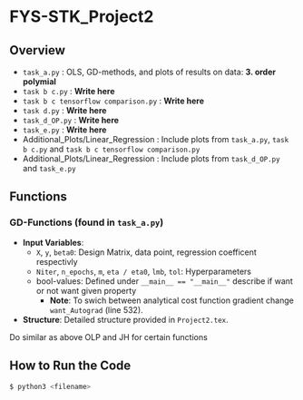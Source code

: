 # FYS-STK_Project2

## Overview
- `task_a.py`                           :  OLS, GD-methods, and plots of results on data: **3. order polymial**
- `task b c.py`                         :  **Write here**
- `task b c tensorflow comparison.py`   :  **Write here**
- `task d.py`                           :  **Write here**
- `task_d_OP.py`                        :  **Write here**
- `task_e.py`                           :  **Write here**
- Additional_Plots/Linear_Regression    : Include plots from `task_a.py`, `task b c.py` and `task b c tensorflow comparison.py`
- Additional_Plots/Linear_Regression    : Include plots from `task_d_OP.py` and `task_e.py`

  

## Functions
### GD-Functions (found in `task_a.py`)
- **Input Variables**:
  - `X`, `y`, `beta0`: Design Matrix, data point, regression coefficent respectivly
  - `Niter`, `n_epochs`, `m`, `eta / eta0`, `lmb`, `tol`: Hyperparameters
  - bool-values: Defined under `__main__ == "__main__"` describe if want or not want given property
    - **Note**: To swich between analytical cost function gradient change `want_Autograd` (line 532).
- **Structure**: Detailed structure provided in `Project2.tex`.


Do similar as above OLP and JH for certain functions



## How to Run the Code
```bash
$ python3 <filename>